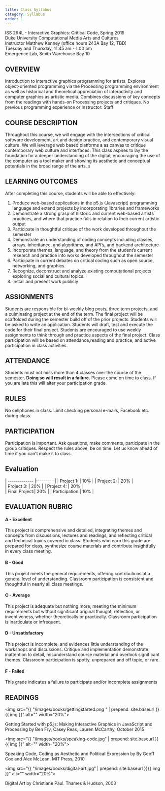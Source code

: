 ```yaml
---
title: Class Syllabus
category: Syllabus
order: 1
---
```


ISS 294L - Interactive Graphics: Critical Code, Spring 2019<br>
Duke University Computational Media Arts and Cultures<br>
Instructor Matthew Kenney (office hours 243A Bay 12, TBD)<br>
Tuesday and Thursday, 11:45 am - 1:00 pm<br>
Emergence Lab, Smith Warehouse Bay 10<br>


## OVERVIEW
Introduction to interactive graphics programming for artists. Explores object-oriented programming via the Processing programming environment as well as historical and theoretical appreciation of interactivity and computer graphics as artistic media. Combines discussions of key concepts from the readings with hands-on Processing projects and critiques. No previous programming experience or Instructor: Staff

## COURSE DESCRIPTION
Throughout this course, we will engage with the intersections of critical software development, art and design practice, and contemporary visual culture. We will leverage web based platforms a as canvas to critique contemporary web culture and interfaces. This class aspires to lay the foundation for a deeper understanding of the digital, encouraging the use of the computer as a tool maker and showing its aesthetic and conceptual potentials in the broad range of the arts. s

## LEARNING OUTCOMES
After completing this course, students will be able to effectively:

1.	Produce web-based applications in the p5.js (Javascript) programming language and extend projects by incorporating libraries and frameworks
2.	Demonstrate a strong grasp of historic and current web-based artists practices, and where that practice falls in relation to their current artistic output
3.	Participate in thoughtful critique of the work developed throughout the semester
4.	Demonstrate an understanding of coding concepts including classes, arrays, inheritance, and algorithms, and API’s, and backend architecture
5.	Incorporate themes, language, and theory from the student’s current research and practice into works developed throughout the semester
6. Participate in current debates on critical coding such as open source, networking, and graphics.
7. Recognize, deconstruct and analyze existing computational projects exploring social and  cultural topics.
8.	Install and present work publicly

## ASSIGNMENTS
Students are responsible for bi-weekly blog posts, three term projects, and a
culminating project at the end of the term. The final project will be scaffolded during the semester build off of the prior projects. Students will be asked to write an application. Students will draft, test and execute the code for their final project. Students are encouraged to use weekly assignments to think through and practice aspects of the final project. Class participation will be based on attendance,reading and practice, and active participation in class activities. 

## ATTENDANCE
Students must not miss more than 4 classes over the course of the semester. **Doing so will result in a failure.** Please come on time to class. If you are late this will alter your participation grade.

## RULES
No cellphones in class. Limit checking personal e-mails, Facebook etc. during class.

## PARTICIPATION

Participation is important. Ask questions, make comments, participate in the group critiques. Respect the rules above, be on time. Let us know ahead of time if you can't make it to class. 

## Evaluation

| ------------- |:--------:| 
| Project 1:    | 10%     | 
| Project 2:    | 20%     |  
| Project 3:    | 20%     | 
| Project 4:    | 20%     |   
| Final Project:| 20%     | 
| Participation:| 10%     |  

## EVALUATION RUBRIC

#### A - Excellent
This project is comprehensive and detailed, integrating themes and concepts from discussions,
lectures and readings, and reflecting critical and technical topics covered in class. Students who earn this grade are prepared for class, synthesize course materials and contribute insightfully in
every class meeting.

#### B - Good
This project meets the general requirements, offering contributions at a general level of
understanding. Classroom participation is consistent and thoughtful in nearly all class meetings.

#### C - Average
This project is adequate but nothing more, meeting the minimum requirements but without
significant original thought, reflection, or inventiveness, whether theoretically or practically.
Classroom participation is inarticulate or infrequent.

#### D - Unsatisfactory
This project is incomplete, and evidences little understanding of the workshops and discussions.
Critique and implementation demonstrate inattention to detail, misunderstand course material
and overlook significant themes. Classroom participation is spotty, unprepared and off topic, or
rare.

#### F - Failed
This grade indicates a failure to participate and/or incomplete assignments

## READINGS

<img src="{{ "/images/books/gettingstarted.png " | prepend: site.baseurl }}{{ img }}" alt="" width="20%">

Getting Started with p5.js: Making Interactive Graphics in JavaScript and Processing by Ben Fry, Casey Reas, Lauren McCarthy, October 2015

<img src="{{ "/images/books/speaking-code.jpg" | prepend: site.baseurl }}{{ img }}" alt="" width="20%">

Speaking Code, Coding as Aesthetic and Political Expression by By Geoff Cox and Alex McLean. MIT Press, 2010

<img src="{{ "/images/books/digital-art.jpg" | prepend: site.baseurl }}{{ img }}" alt="" width="20%">

Digital Art by Christiane Paul. Thames & Hudson, 2003
